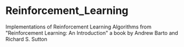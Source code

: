 # Reinforcement_Learning
Implementations of Reinforcement Learning Algorithms from "Reinforcement Learning: An Introduction" a book by Andrew Barto and Richard S. Sutton
